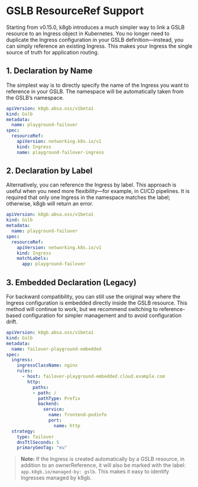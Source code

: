 # GSLB ResourceRef Support
Starting from v0.15.0, k8gb introduces a much simpler way to link a GSLB resource to an Ingress object in Kubernetes. You no longer need to duplicate the Ingress configuration in your GSLB definition—instead, you can simply reference an existing Ingress. 
This makes your Ingress the single source of truth for application routing.

## 1. Declaration by Name
The simplest way is to directly specify the name of the Ingress you want to reference in your GSLB. The namespace will be automatically taken from the GSLB’s namespace.

```yaml
apiVersion: k8gb.absa.oss/v1beta1
kind: Gslb
metadata:
  name: playground-failover
spec:
  resourceRef:
    apiVersion: networking.k8s.io/v1
    kind: Ingress
    name: playground-failover-ingress
```

## 2. Declaration by Label
Alternatively, you can reference the Ingress by label. This approach is useful when you need more flexibility—for example, 
in CI/CD pipelines. It is required that only one Ingress in the namespace matches the label; otherwise, k8gb will return 
an error.

```yaml
apiVersion: k8gb.absa.oss/v1beta1
kind: Gslb
metadata:
  name: playground-failover
spec:
  resourceRef:
    apiVersion: networking.k8s.io/v1
    kind: Ingress
    matchLabels:
      app: playground-failover
```

## 3. Embedded Declaration (Legacy)
For backward compatibility, you can still use the original way where the Ingress configuration is embedded directly inside the GSLB resource. This method will continue to work, but we recommend switching to reference-based configuration for simpler management and to avoid configuration drift.

```yaml
apiVersion: k8gb.absa.oss/v1beta1
kind: Gslb
metadata:
  name: failover-playground-embedded
spec:
  ingress:
    ingressClassName: nginx
    rules:
      - host: failover-playground-embedded.cloud.example.com
        http:
          paths:
          - path: /
            pathType: Prefix
            backend:
              service:
                name: frontend-podinfo
                port:
                  name: http
  strategy:
    type: failover
    dnsTtlSeconds: 5
    primaryGeoTag: "eu"
```

> **Note:**
If the Ingress is created automatically by a GSLB resource, in addition to an ownerReference, it will also be marked with the label:
`app.k8gb.io/managed-by: gslb`. This makes it easy to identify Ingresses managed by k8gb.
